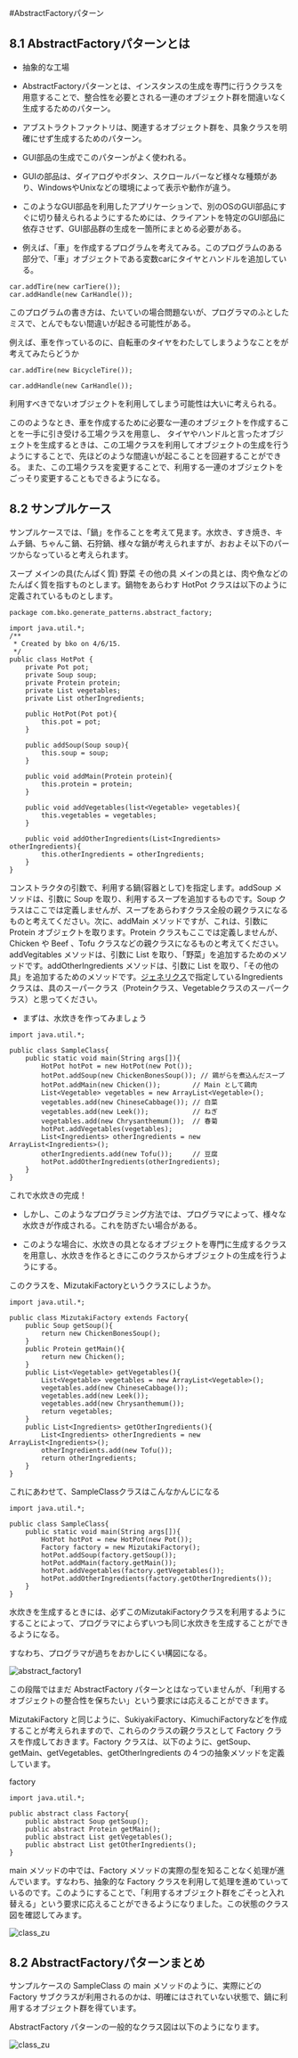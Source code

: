 #AbstractFactoryパターン

## 8.1 AbstractFactoryパターンとは

- 抽象的な工場
- AbstractFactoryパターンとは、インスタンスの生成を専門に行うクラスを用意することで、整合性を必要とされる一連のオブジェクト群を間違いなく生成するためのパターン。

- アブストラクトファクトリは、関連するオブジェクト群を、具象クラスを明確にせず生成するためのパターン。
- GUI部品の生成でこのパターンがよく使われる。
- GUIの部品は、ダイアログやボタン、スクロールバーなど様々な種類があり、WindowsやUnixなどの環境によって表示や動作が違う。

- このようなGUI部品を利用したアプリケーションで、別のOSのGUI部品にすぐに切り替えられるようにするためには、クライアントを特定のGUI部品に依存させず、GUI部品群の生成を一箇所にまとめる必要がある。


- 例えば、「車」を作成するプログラムを考えてみる。このプログラムのある部分で、「車」オブジェクトである変数carにタイヤとハンドルを追加している。


```
car.addTire(new carTiere());
car.addHandle(new CarHandle());
```

 このプログラムの書き方は、たいていの場合問題ないが、プログラマのふとしたミスで、とんでもない間違いが起きる可能性がある。
 
 例えば、車を作っているのに、自転車のタイヤをわたしてしまうようなことをが考えてみたらどうか
 
 ```
car.addTire(new BicycleTire());
 
car.addHandle(new CarHandle());

 ```
 
 利用すべきでないオブジェクトを利用してしまう可能性は大いに考えられる。
 
 こののようなとき、車を作成するために必要な一連のオブジェクトを作成することを一手に引き受ける工場クラスを用意し、
 タイヤやハンドルと言ったオブジェクトを生成するときは、この工場クラスを利用してオブジェクトの生成を行うようにすることで、先ほどのような間違いが起こることを回避することができる。
 また、この工場クラスを変更することで、利用する一連のオブジェクトをごっそり変更することもできるようになる。
 
 
 
## 8.2 サンプルケース
サンプルケースでは、「鍋」を作ることを考えて見ます。水炊き、すき焼き、キムチ鍋、ちゃんこ鍋、石狩鍋、様々な鍋が考えられますが、おおよそ以下のパーツからなっていると考えられます。

スープ
メインの具(たんぱく質)
野菜
その他の具
メインの具とは、肉や魚などのたんぱく質を指すものとします。鍋物をあらわす HotPot クラスは以下のように定義されているものとします。


```
package com.bko.generate_patterns.abstract_factory;

import java.util.*;
/**
 * Created by bko on 4/6/15.
 */
public class HotPot {
    private Pot pot;
    private Soup soup;
    private Protein protein;
    private List vegetables;
    private List otherIngredients;

    public HotPot(Pot pot){
        this.pot = pot;
    }

    public addSoup(Soup soup){
        this.soup = soup;
    }

    public void addMain(Protein protein){
        this.protein = protein;
    }

    public void addVegetables(list<Vegetable> vegetables){
        this.vegetables = vegetables;
    }

    public void addOtherIngredients(List<Ingredients> otherIngredients){
        this.otherIngredients = otherIngredients;
    }
}

```

コンストラクタの引数で、利用する鍋(容器として)を指定します。addSoup メソッドは、引数に Soup を取り、利用するスープを追加するものです。Soup クラスはここでは定義しませんが、スープをあらわすクラス全般の親クラスになるものと考えてください。次に、addMain メソッドですが、これは、引数に Protein オブジェクトを取ります。Protein クラスもここでは定義しませんが、Chicken や Beef 、Tofu クラスなどの親クラスになるものと考えてください。addVegitables メソッドは、引数に List を取り、「野菜」を追加するためのメソッドです。addOtherIngredients メソッドは、引数に List を取り、「その他の具」を追加するためのメソッドです。[ジェネリクス](http://d.hatena.ne.jp/Nagise/20101105/1288938415)で指定しているIngredientsクラスは、具のスーパークラス（Proteinクラス、Vegetableクラスのスーパークラス）と思ってください。

- まずは、水炊きを作ってみましょう

```
import java.util.*;
 
public class SampleClass{
    public static void main(String args[]){
        HotPot hotPot = new HotPot(new Pot());
        hotPot.addSoup(new ChickenBonesSoup()); // 鶏がらを煮込んだスープ
        hotPot.addMain(new Chicken());        // Main として鶏肉
        List<Vegetable> vegetables = new ArrayList<Vegetable>();
        vegetables.add(new ChineseCabbage()); // 白菜
        vegetables.add(new Leek());           // ねぎ
        vegetables.add(new Chrysanthemum());  // 春菊
        hotPot.addVegetables(vegetables);
        List<Ingredients> otherIngredients = new ArrayList<Ingredients>();
        otherIngredients.add(new Tofu());     // 豆腐
        hotPot.addOtherIngredients(otherIngredients);
    }
}
```

これで水炊きの完成！

- しかし、このようなプログラミング方法では、プログラマによって、様々な水炊きが作成される。これを防ぎたい場合がある。

- このような場合に、水炊きの具となるオブジェクトを専門に生成するクラスを用意し、水炊きを作るときにこのクラスからオブジェクトの生成を行うようにする。

このクラスを、MizutakiFactoryというクラスにしようか。



```
import java.util.*;
 
public class MizutakiFactory extends Factory{
    public Soup getSoup(){
        return new ChickenBonesSoup();
    }
    public Protein getMain(){
        return new Chicken();
    }
    public List<Vegetable> getVegetables(){
        List<Vegetable> vegetables = new ArrayList<Vegetable>();
        vegetables.add(new ChineseCabbage());
        vegetables.add(new Leek());
        vegetables.add(new Chrysanthemum());
        return vegetables;
    }
    public List<Ingredients> getOtherIngredients(){
        List<Ingredients> otherIngredients = new ArrayList<Ingredients>();
        otherIngredients.add(new Tofu());
        return otherIngredients;
    }
}

```



これにあわせて、SampleClassクラスはこんなかんじになる
```
import java.util.*;
 
public class SampleClass{
    public static void main(String args[]){
        HotPot hotPot = new HotPot(new Pot());
        Factory factory = new MizutakiFactory();
        hotPot.addSoup(factory.getSoup());
        hotPot.addMain(factory.getMain());
        hotPot.addVegetables(factory.getVegetables());
        hotPot.addOtherIngredients(factory.getOtherIngredients());
    }
}
```

水炊きを生成するときには、必ずこのMizutakiFactoryクラスを利用するようにすることによって、プログラマによらずいつも同じ水炊きを生成することができるようになる。

すなわち、プログラマが過ちをおかしにくい構図になる。

![abstract_factory1](../img/abstract_factory/abstractFactory1.gif)

この段階ではまだ AbstractFactory パターンとはなっていませんが、「利用するオブジェクトの整合性を保ちたい」という要求には応えることができます。

MizutakiFactory と同じように、SukiyakiFactory、KimuchiFactoryなどを作成することが考えられますので、これらのクラスの親クラスとして Factory クラスを作成しておきます。Factory クラスは、以下のように、getSoup、getMain、getVegetables、getOtherIngredients の４つの抽象メソッドを定義しています。

factory
```
import java.util.*;
 
public abstract class Factory{
    public abstract Soup getSoup();
    public abstract Protein getMain();
    public abstract List getVegetables();
    public abstract List getOtherIngredients();
}
```

main メソッドの中では、Factory メソッドの実際の型を知ることなく処理が進んでいます。すなわち、抽象的な Factory クラスを利用して処理を進めていっているのです。このようにすることで、「利用するオブジェクト群をごそっと入れ替える」という要求に応えることができるようになりました。この状態のクラス図を確認してみます。

![class_zu](../img/abstract_factory/abstractFactory2.gif)





## 8.2 AbstractFactoryパターンまとめ

サンプルケースの SampleClass の main メソッドのように、実際にどの Factory サブクラスが利用されるのかは、明確にはされていない状態で、鍋に利用するオブジェクト群を得ています。

AbstractFactory パターンの一般的なクラス図は以下のようになります。

![class_zu](../img/abstract_factory/abstractFactory3.gif)



